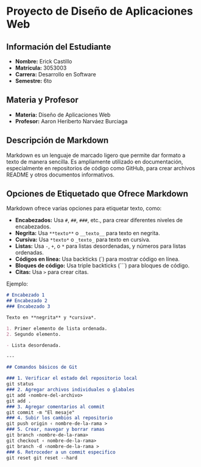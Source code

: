 
# Proyecto de Diseño de Aplicaciones Web

## Información del Estudiante

- **Nombre:** Erick Castillo
- **Matrícula:** 3053003
- **Carrera:** Desarrollo en Software
- **Semestre:** 6to

## Materia y Profesor

- **Materia:** Diseño de Aplicaciones Web
- **Profesor:** Aaron Heriberto Narváez Burciaga

## Descripción de Markdown

Markdown es un lenguaje de marcado ligero que permite dar formato a texto de manera sencilla. Es ampliamente utilizado en documentación, especialmente en repositorios de código como GitHub, para crear archivos README y otros documentos informativos.

## Opciones de Etiquetado que Ofrece Markdown

Markdown ofrece varias opciones para etiquetar texto, como:
- **Encabezados:** Usa `#`, `##`, `###`, etc., para crear diferentes niveles de encabezados.
- **Negrita:** Usa `**texto**` o `__texto__` para texto en negrita.
- **Cursiva:** Usa `*texto*` o `_texto_` para texto en cursiva.
- **Listas:** Usa `-`, `+`, o `*` para listas desordenadas, y números para listas ordenadas.
- **Códigos en línea:** Usa backticks (\`) para mostrar código en línea.
- **Bloques de código:** Usa triple backticks (\`\`\`) para bloques de código.
- **Citas:** Usa `>` para crear citas.

Ejemplo:
```markdown
# Encabezado 1
## Encabezado 2
### Encabezado 3

Texto en **negrita** y *cursiva*.

1. Primer elemento de lista ordenada.
2. Segundo elemento.

- Lista desordenada.

---

## Comandos básicos de Git

### 1. Verificar el estado del repositorio local
git status
### 2. Agregar archivos individuales o glabales
git add ‹nombre-del-archivo>
git add .
### 3. Agregar comentarios al commit
git commit -m "El mesaje"
### 4. Subir los cambios al repositorio
git push origin ‹ nombre-de-la-rama >
### 5. Crear, navegar y borrar ramas
git branch ‹nombre-de-la-rama>
git checkout ‹ nombre-de-la-rama>
git branch -d ‹nombre-de-la-rama >
### 6. Retroceder a un commit especifico
git reset git reset --hard
